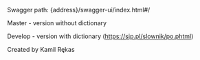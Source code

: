 Swagger path: {address}/swagger-ui/index.html#/

Master - version without dictionary

Develop - version with dictionary (https://sjp.pl/slownik/po.phtml)

Created by Kamil Rękas

